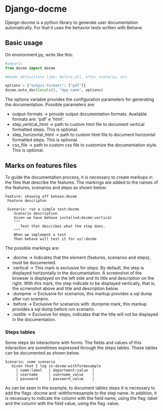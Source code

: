 # Django-docme

Django-docme is a python library to generate user documentation automatically. For that it uses the behavior tests written with Behave.

## Basic usage
On environment.py, write like this:
```python
#imports
from docme import docme

#Hooks definitions like: before_all, after_scenario, etc.

options = {"output-formats": ["pdf"]}
docme.auto_doc(locals(), "App name", options)
```

The options variable provides the configuration parameters for generating the documentation. Possible parameters are:

* output-formats -> provide output documentation formats. Available formats are: 'pdf' e  'html'.
* step_vertical_html -> path to custom html file to document vertical formatted steps. This is optional.
* step_horizontal_html -> path to custom html file to document horizontal formatted steps. This is optional.
* css_file -> path to custom css file to customize the documentation style. This is optional.

## Marks on features files
 To guide the documentation process, it is necessary to create markups in the files that describe the features.
 The markings are added to the names of the features, scenarios and steps as shown below:
 ```
 Feature: showing off behave:docme
  Feature descripton

  Scenario: run a simple test:docme
     Scenario description
     Given we have behave installed:docme:vertical
     """
        Text that describes what the step does.
     """
     When we implement a test
     Then behave will test it for us!:docme
 ```
 The possible markings are:
 * :docme -> Indicates that the element (features, scenarios and steps), must be documented.
 * :vertical -> This mark is exclusive for steps. By default, the step is displayed horizontally in the documentation. A screenshot of the browser is displayed on the left side and its title and description on the right. With this mark, the step indicate to be displayed vertically, that is, the scrrenshot above and title and description below.
 * :dumpme -> Exclusive for scenarios, this markup provides a sql dump after run scenario.
 * :before ->  Exclusive for scenarios with :dumpme mark, this markup provides a sql dump before run scenario.
 * :notitle -> Exclusive for steps, indicates that the title will not be displayed in the documentation.
 ### Steps tables
Some steps do interactions with forms. The fields and values of this interaction are
sometimes expressed through the steps tables. These tables can be documented as shown below.

```
Scenario: some scenario
   Given that I log in:docme:withformexample
     | name:label   | department:value  |
     | username     | username_value    |
     | password     | password_value    |
```
As can be seen in the example, to document tables steps it is necessary to add the flags
:docme and :withformexample to the step name. In addition, it is necessary to indicate the
column with the field name, using the flag :label and the column with the field value,
using the flag :value.

